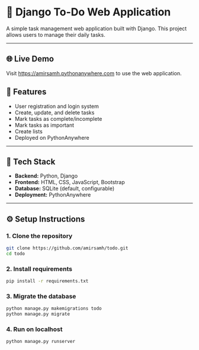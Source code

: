 # 📝 Django To-Do Web Application

A simple task management web application built with Django. This project allows users to manage their daily tasks.

---

## 🌐 Live Demo
Visit https://amirsamh.pythonanywhere.com to use the web application.

## 🚀 Features

- User registration and login system  
- Create, update, and delete tasks  
- Mark tasks as complete/incomplete
- Mark tasks as important 
- Create lists
- Deployed on PythonAnywhere

---

## 🔧 Tech Stack

- **Backend:** Python, Django  
- **Frontend:** HTML, CSS, JavaScript, Bootstrap
- **Database:** SQLite (default, configurable)  
- **Deployment:** PythonAnywhere

---

## ⚙️ Setup Instructions

### 1. Clone the repository

```bash
git clone https://github.com/amirsamh/todo.git
cd todo
```
### 2. Install requirements
```bash
pip install -r requirements.txt
```

### 3. Migrate the database
```bash
python manage.py makemigrations todo
python manage.py migrate
```

### 4. Run on localhost
```bash
python manage.py runserver
```
